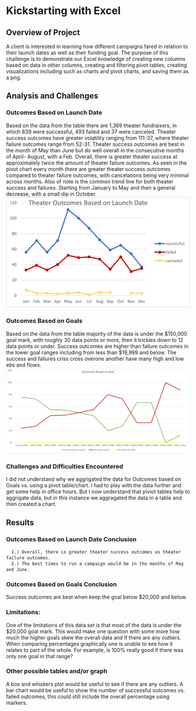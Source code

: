 # Kickstarting with Excel

## Overview of Project
A client is interested in learning how different campaigns fared in relation to their launch dates as well as their funding goal. The purpose of this challenge is to demonstrate our Excel knowledge of creating new columns based on data in other columns, creating and filtering pivot tables, creating visualizations including such as charts and pivot charts, and saving them as a png.

## Analysis and Challenges

### Outcomes Based on Launch Date
Based on the data from the table there are 1,369 theater fundraisers, in which 839 were successful, 493 failed and 37 were canceled.  Theater success outcomes have greater volatility ranging from 111-37, where theater failure outcomes range from 52-31.  Theater success outcomes are best in the month of May than June but do well overall in the consecutive months of April- August, with a Feb.  Overall, there is greater theater success at approximately twice the amount of theater failure outcomes.  As seen in the pivot chart every month there are greater theater success outcomes compared to theater failure outcomes, with cancelations being very minimal across months.  Also of note is the common trend line for both theater success and failures.  Starting from January to May and then a general decrease, with a small dip in October.
![alt](https://github.com/Tara-Lightner/kickstarter-analysis/blob/main/Theater_Outcomes_vs_Launch.png)

### Outcomes Based on Goals
Based on the data from the table majority of the data is under the $150,000 goal mark, with roughly 30 data points or more, then it trickles down to 12 data points or under. Success outcomes are higher than failure outcomes in the lower goal ranges including from less than $19,999 and below. The success and faliures criss cross overone another have many high and low ebs and flows.
![alt](https://github.com/Tara-Lightner/kickstarter-analysis/blob/main/Outcomes_vs_Goals.png)

### Challenges and Difficulties Encountered
I did not understand why we aggrigated the data for Outcomes based on Goals vs. using a pivot table/chart.  I had to play with the data further and get some help in office hours.  But I now understand that piviot tables help to aggrigate data, but in this instance we aggragated the data in a table and then created a chart.

## Results

### Outcomes Based on Launch Date Conclusion
      1.) Overall, there is greater theater success outcomes as theater failure outcomes. 
      2.) The best times to run a campaign would be in the months of May and June.

### Outcomes Based on Goals Conclusion
Success outcomes are best when keep the goal below $20,000 and below.
### Limitations: 
One of the limitations of this data set is that most of the data is under the $20,000 goal mark.  This would make one question with some more how much the higher goals skew the overall data and if there are any outliers.  When comparing percentages graphically one is unable to see how it relates to part of the whole.  For example, is 100% really good if there was only one goal in that range?
### Other possible tables and/or graph
A box and whiskers plot would be useful to see if there are any outliers.  A bar chart would be useful to show the number of successful outcomes vs. failed outcomes, this could still include the overall percentage using markers.

